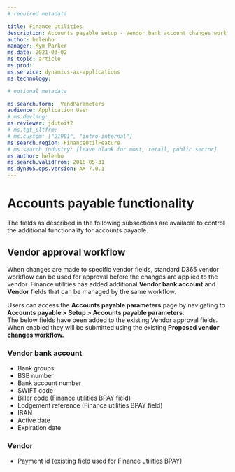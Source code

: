 ```yaml
---
# required metadata

title: Finance Utilities 
description: Accounts payable setup - Vendor bank account changes workflow 
author: helenho
manager: Kym Parker
ms.date: 2021-03-02
ms.topic: article
ms.prod: 
ms.service: dynamics-ax-applications
ms.technology: 

# optional metadata

ms.search.form:  VendParameters
audience: Application User
# ms.devlang:
ms.reviewer: jdutoit2
# ms.tgt_pltfrm:
# ms.custom: ["21901", "intro-internal"]
ms.search.region: FinanceUtilFeature
# ms.search.industry: [leave blank for most, retail, public sector]
ms.author: helenho
ms.search.validFrom: 2016-05-31
ms.dyn365.ops.version: AX 7.0.1
---
```


# Accounts payable functionality
The fields as described in the following subsections are available to control the additional functionality for accounts payable.

## Vendor approval workflow

When changes are made to specific vendor fields, standard D365 vendor workflow can be used for approval before the changes are applied to the vendor. 
Finance utilities has added additional **Vendor bank account** and **Vendor** fields that can be managed by the same workflow.

Users can access the **Accounts payable parameters** page by navigating to **Accounts payable > Setup > Accounts payable parameters**. <br>
The below fields have been added to the existing Vendor approval fields. When enabled they will be submitted using the existing **Proposed vendor changes workflow.**

### Vendor bank account
-	Bank groups
-	BSB number
-	Bank account number
-	SWIFT code
-	Biller code (Finance utilities BPAY field)
-	Lodgement reference (Finance utilities BPAY field)
-	IBAN
-	Active date
-	Expiration date

### Vendor
-	Payment id (existing field used for Finance utilities BPAY)
